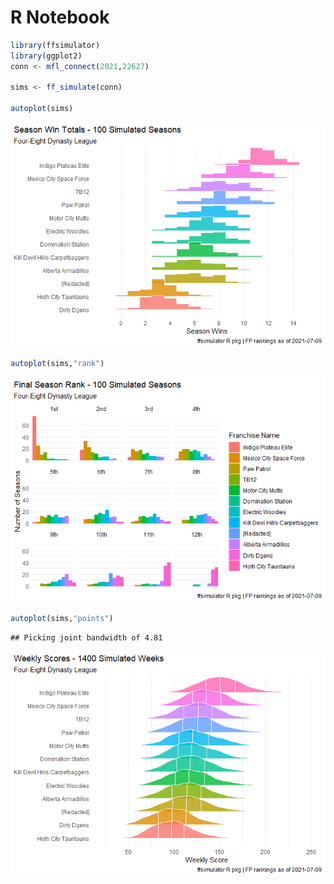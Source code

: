 R Notebook
================

``` r
library(ffsimulator)
library(ggplot2)
conn <- mfl_connect(2021,22627)

sims <- ff_simulate(conn)

autoplot(sims)
```

![](autoplot_files/figure-gfm/unnamed-chunk-1-1.png)<!-- -->

``` r
autoplot(sims,"rank")
```

![](autoplot_files/figure-gfm/unnamed-chunk-2-1.png)<!-- -->

``` r
autoplot(sims,"points")
```

    ## Picking joint bandwidth of 4.81

![](autoplot_files/figure-gfm/unnamed-chunk-3-1.png)<!-- -->
